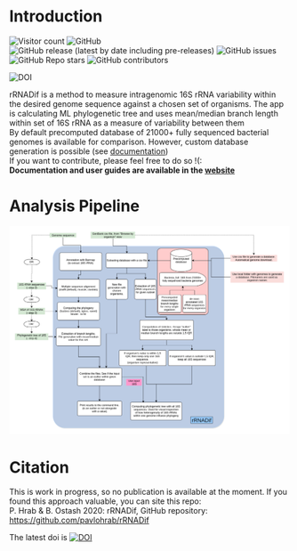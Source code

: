 # Introduction
![Visitor count](https://shields-io-visitor-counter.herokuapp.com/badge?page=ostash-group.rRNADif&style=for-the-badge)
![GitHub](https://img.shields.io/github/license/ostash-group/rRNADif?style=for-the-badge)
![GitHub release (latest by date including pre-releases)](https://img.shields.io/github/v/release/ostash-group/rRNADif?include_prereleases&style=for-the-badge)
![GitHub issues](https://img.shields.io/github/issues/ostash-group/rRNADif?style=for-the-badge)
![GitHub Repo stars](https://img.shields.io/github/stars/ostash-group/rRNADif?style=for-the-badge)
![GitHub contributors](https://img.shields.io/github/contributors/ostash-group/rRNADif?style=for-the-badge)

![DOI](http://img.shields.io/badge/DOI-10.5281%20%2F%20zenodo.4390532-blue.svg?style=for-the-badge)

rRNADif is a method to measure intragenomic 16S rRNA variability within the desired genome sequence against a chosen set of organisms. The app is calculating ML phylogenetic tree and uses mean/median branch length within set of 16S rRNA as a measure of variability between them <br>
By default precomputed database of 21000+ fully sequenced bacterial genomes is available for comparison. However, custom database generation is possible (see [documentation](https://ostash-group.github.io/rRNADif/))<br>
If you want to contribute, please feel free to do so !(: <br>
**Documentation and user guides are available in the [website](https://ostash-group.github.io/rRNADif/)**
# Analysis Pipeline
![pipeline](images/pipeline.png)
# Citation
This is work in progress, so no publication is available at the moment. If you found this approach valuable, you can site this repo: <br>
P. Hrab & B. Ostash 2020: rRNADif, GitHub repository: https://github.com/pavlohrab/rRNADif

The latest doi is [![DOI](https://zenodo.org/badge/314172997.svg)](https://zenodo.org/badge/latestdoi/314172997)
